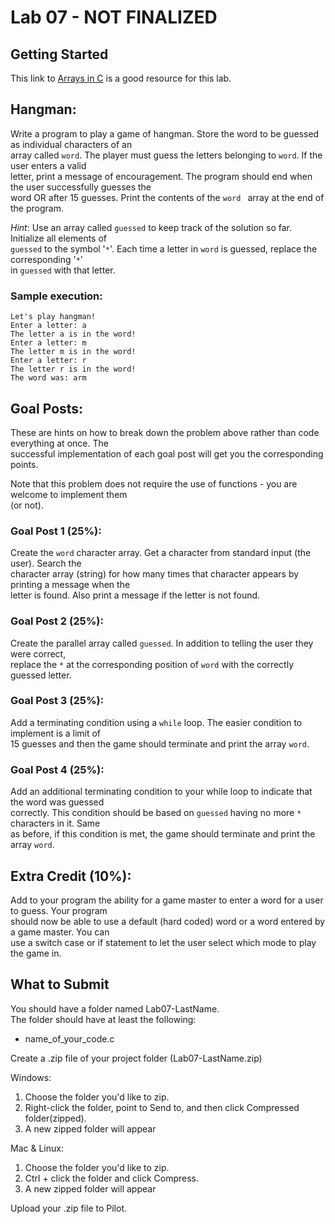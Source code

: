 # Lab 07 - NOT FINALIZED

## Getting Started



This link to [Arrays in C](https://www.tutorialspoint.com/cprogramming/c_arrays.htm) is a good resource for this lab.

## Hangman:
Write a program to play a game of hangman.  Store the word to be guessed as individual characters of an  
array called `word`.  The player must guess the letters belonging to `word`.  If the user enters a valid  
letter, print a message of encouragement.  The program should end when the user successfully guesses the  
word OR after 15 guesses.  Print the contents of the `word ` array at the end of the program.    

*Hint*: Use an array called `guessed` to keep track of the solution so far.  Initialize all elements of  
`guessed` to the symbol '`*`'.  Each time a letter in `word` is guessed, replace the corresponding '`*`'  
in `guessed` with that letter.

### Sample execution:
```
Let's play hangman!
Enter a letter: a
The letter a is in the word!
Enter a letter: m
The letter m is in the word!
Enter a letter: r
The letter r is in the word!
The word was: arm
```
## Goal Posts:
These are hints on how to break down the problem above rather than code everything at once.  The  
successful implementation of each goal post will get you the corresponding points.  

Note that this problem does not require the use of functions - you are welcome to implement them  
(or not).

### Goal Post 1 (25%):
Create the `word` character array.  Get a character from standard input (the user).  Search the  
character array (string) for how many times that character appears by printing a message when the  
letter is found.  Also print a message if the letter is not found.

### Goal Post 2 (25%):
Create the parallel array called `guessed`.  In addition to telling the user they were correct,  
replace the `*` at the corresponding position of `word` with the correctly guessed letter.

### Goal Post 3 (25%):
Add a terminating condition using a `while` loop.  The easier condition to implement is a limit of  
15 guesses and then the game should terminate and print the array `word`.

### Goal Post 4 (25%):
Add an additional terminating condition to your while loop to indicate that the word was guessed  
correctly.  This condition should be based on `guessed` having no more `*` characters in it.  Same  
as before, if this condition is met, the game should terminate and print the array `word`.

## Extra Credit (10%):
Add to your program the ability for a game master to enter a word for a user to guess.  Your program  
should now be able to use a default (hard coded) word or a word entered by a game master.  You can  
use a switch case or if statement to let the user select which mode to play the game in.

## What to Submit
You should have a folder named Lab07-LastName.  
The folder should have at least the following:
* name_of_your_code.c  

Create a .zip file of your project folder (Lab07-LastName.zip)

Windows:
1. Choose the folder you'd like to zip.
2. Right-click the folder, point to Send to, and then click Compressed folder(zipped). 
3. A new zipped folder will appear 
 
Mac & Linux:
1. Choose the folder you'd like to zip.
2. Ctrl + click the folder and click Compress. 
3. A new zipped folder will appear 

Upload your .zip file to Pilot.